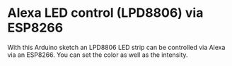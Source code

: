 # Alexa LED control (LPD8806) via ESP8266
With this Arduino sketch an LPD8806 LED strip can be controlled via Alexa via an ESP8266. You can set the color as well as the intensity.